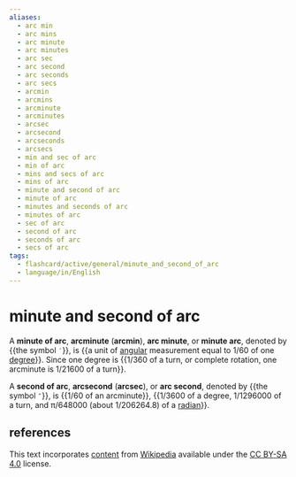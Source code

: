 ```yaml
---
aliases:
  - arc min
  - arc mins
  - arc minute
  - arc minutes
  - arc sec
  - arc second
  - arc seconds
  - arc secs
  - arcmin
  - arcmins
  - arcminute
  - arcminutes
  - arcsec
  - arcsecond
  - arcseconds
  - arcsecs
  - min and sec of arc
  - min of arc
  - mins and secs of arc
  - mins of arc
  - minute and second of arc
  - minute of arc
  - minutes and seconds of arc
  - minutes of arc
  - sec of arc
  - second of arc
  - seconds of arc
  - secs of arc
tags:
  - flashcard/active/general/minute_and_second_of_arc
  - language/in/English
---
```


# minute and second of arc

A __minute of arc__, __arcminute__ (__arcmin__), __arc minute__, or __minute arc__, denoted by {{the symbol `′`}}, is {{a unit of [angular](angle.md) measurement equal to 1/60 of one [degree](degree%20(angle).md)}}. Since one degree is {{1/360 of a turn, or complete rotation, one arcminute is 1/21600 of a turn}}. <!--SR:!2025-03-16,192,310!2025-04-27,232,332!2024-09-09,55,312-->

A __second of arc__, __arcsecond__ (__arcsec__), or __arc second__, denoted by {{the symbol `″`}}, is {{1/60 of an arcminute}}, {{1/3600 of a degree, 1/1296000 of a turn, and π/648000 (about 1/206264.8) of a [radian](radian.md)}}. <!--SR:!2024-09-10,56,312!2024-09-25,68,312!2024-11-20,95,272-->

## references

This text incorporates [content](https://en.wikipedia.org/wiki/minute_and_second_of_arc) from [Wikipedia](Wikipedia.md) available under the [CC BY-SA 4.0](https://creativecommons.org/licenses/by-sa/4.0/) license.
